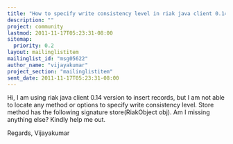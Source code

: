 ```yaml
---
title: "How to specify write consistency level in riak java client 0.14	version"
description: ""
project: community
lastmod: 2011-11-17T05:23:31-08:00
sitemap:
  priority: 0.2
layout: mailinglistitem
mailinglist_id: "msg05622"
author_name: "vijayakumar"
project_section: "mailinglistitem"
sent_date: 2011-11-17T05:23:31-08:00
---
```



Hi,
 I am using riak java client 0.14 version to insert records, but I am not
able to locate any method or options to specify write consistency level.
Store method has the following signature store(RiakObject obj). Am I
missing anything else? Kindly help me out.

Regards,
Vijayakumar
